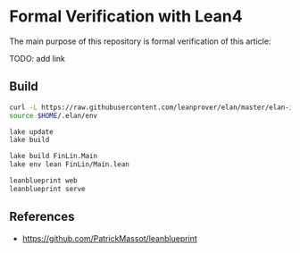 # Formal Verification with Lean4

The main purpose of this repository is formal verification of this article:

TODO: add link

## Build

```sh
curl -L https://raw.githubusercontent.com/leanprover/elan/master/elan-init.sh -sSf | sh -s -- -y
source $HOME/.elan/env

lake update
lake build

lake build FinLin.Main
lake env lean FinLin/Main.lean

leanblueprint web
leanblueprint serve
```

## References

 - https://github.com/PatrickMassot/leanblueprint

